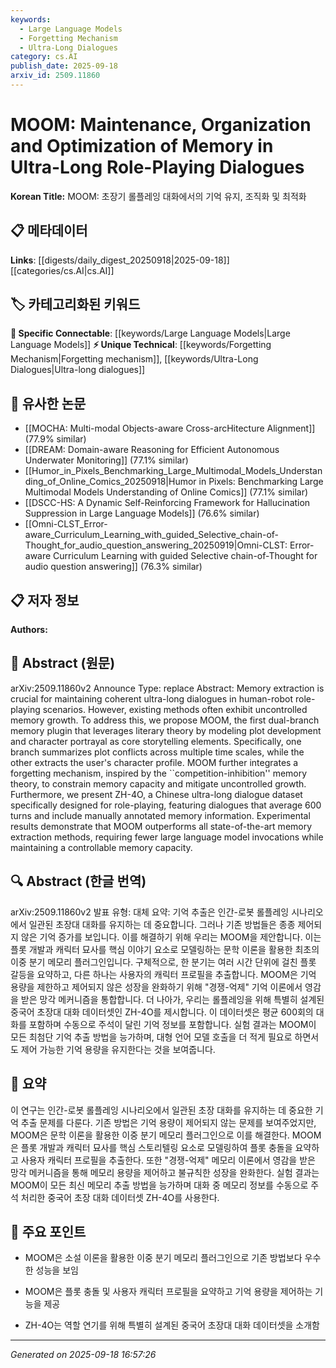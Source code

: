 ```yaml
---
keywords:
  - Large Language Models
  - Forgetting Mechanism
  - Ultra-Long Dialogues
category: cs.AI
publish_date: 2025-09-18
arxiv_id: 2509.11860
---
```


<!-- KEYWORD_LINKING_METADATA:
{
  "processed_timestamp": "2025-09-22 22:20:17.587236",
  "vocabulary_version": "1.0",
  "selected_keywords": [
    "Large Language Models",
    "Forgetting Mechanism",
    "Ultra-Long Dialogues"
  ],
  "rejected_keywords": [
    "Memory Extraction",
    "Role-Playing Scenarios"
  ],
  "similarity_scores": {
    "Large Language Models": 0.78,
    "Forgetting Mechanism": 0.75,
    "Ultra-Long Dialogues": 0.72
  },
  "extraction_method": "AI_prompt_based",
  "budget_applied": true
}
-->


# MOOM: Maintenance, Organization and Optimization of Memory in Ultra-Long Role-Playing Dialogues

**Korean Title:** MOOM: 초장기 롤플레잉 대화에서의 기억 유지, 조직화 및 최적화

## 📋 메타데이터

**Links**: [[digests/daily_digest_20250918|2025-09-18]]   [[categories/cs.AI|cs.AI]]

## 🏷️ 카테고리화된 키워드
**🔗 Specific Connectable**: [[keywords/Large Language Models|Large Language Models]]
**⚡ Unique Technical**: [[keywords/Forgetting Mechanism|Forgetting mechanism]], [[keywords/Ultra-Long Dialogues|Ultra-long dialogues]]

## 🔗 유사한 논문
- [[MOCHA: Multi-modal Objects-aware Cross-arcHitecture Alignment]] (77.9% similar)
- [[DREAM: Domain-aware Reasoning for Efficient Autonomous Underwater Monitoring]] (77.1% similar)
- [[Humor_in_Pixels_Benchmarking_Large_Multimodal_Models_Understanding_of_Online_Comics_20250918|Humor in Pixels: Benchmarking Large Multimodal Models Understanding of Online Comics]] (77.1% similar)
- [[DSCC-HS: A Dynamic Self-Reinforcing Framework for Hallucination Suppression in Large Language Models]] (76.6% similar)
- [[Omni-CLST_Error-aware_Curriculum_Learning_with_guided_Selective_chain-of-Thought_for_audio_question_answering_20250919|Omni-CLST: Error-aware Curriculum Learning with guided Selective chain-of-Thought for audio question answering]] (76.3% similar)

## 📋 저자 정보

**Authors:** 

## 📄 Abstract (원문)

arXiv:2509.11860v2 Announce Type: replace 
Abstract: Memory extraction is crucial for maintaining coherent ultra-long dialogues in human-robot role-playing scenarios. However, existing methods often exhibit uncontrolled memory growth. To address this, we propose MOOM, the first dual-branch memory plugin that leverages literary theory by modeling plot development and character portrayal as core storytelling elements. Specifically, one branch summarizes plot conflicts across multiple time scales, while the other extracts the user's character profile. MOOM further integrates a forgetting mechanism, inspired by the ``competition-inhibition'' memory theory, to constrain memory capacity and mitigate uncontrolled growth. Furthermore, we present ZH-4O, a Chinese ultra-long dialogue dataset specifically designed for role-playing, featuring dialogues that average 600 turns and include manually annotated memory information. Experimental results demonstrate that MOOM outperforms all state-of-the-art memory extraction methods, requiring fewer large language model invocations while maintaining a controllable memory capacity.

## 🔍 Abstract (한글 번역)

arXiv:2509.11860v2 발표 유형: 대체
요약: 기억 추출은 인간-로봇 롤플레잉 시나리오에서 일관된 초장대 대화를 유지하는 데 중요합니다. 그러나 기존 방법들은 종종 제어되지 않은 기억 증가를 보입니다. 이를 해결하기 위해 우리는 MOOM을 제안합니다. 이는 플롯 개발과 캐릭터 묘사를 핵심 이야기 요소로 모델링하는 문학 이론을 활용한 최초의 이중 분기 메모리 플러그인입니다. 구체적으로, 한 분기는 여러 시간 단위에 걸친 플롯 갈등을 요약하고, 다른 하나는 사용자의 캐릭터 프로필을 추출합니다. MOOM은 기억 용량을 제한하고 제어되지 않은 성장을 완화하기 위해 "경쟁-억제" 기억 이론에서 영감을 받은 망각 메커니즘을 통합합니다. 더 나아가, 우리는 롤플레잉을 위해 특별히 설계된 중국어 초장대 대화 데이터셋인 ZH-4O를 제시합니다. 이 데이터셋은 평균 600회의 대화를 포함하며 수동으로 주석이 달린 기억 정보를 포함합니다. 실험 결과는 MOOM이 모든 최첨단 기억 추출 방법을 능가하며, 대형 언어 모델 호출을 더 적게 필요로 하면서도 제어 가능한 기억 용량을 유지한다는 것을 보여줍니다.

## 📝 요약

이 연구는 인간-로봇 롤플레잉 시나리오에서 일관된 초장 대화를 유지하는 데 중요한 기억 추출 문제를 다룬다. 기존 방법은 기억 용량이 제어되지 않는 문제를 보여주었지만, MOOM은 문학 이론을 활용한 이중 분기 메모리 플러그인으로 이를 해결한다. MOOM은 플롯 개발과 캐릭터 묘사를 핵심 스토리텔링 요소로 모델링하여 플롯 충돌을 요약하고 사용자 캐릭터 프로필을 추출한다. 또한 "경쟁-억제" 메모리 이론에서 영감을 받은 망각 메커니즘을 통해 메모리 용량을 제어하고 불규칙한 성장을 완화한다. 실험 결과는 MOOM이 모든 최신 메모리 추출 방법을 능가하며 대화 중 메모리 정보를 수동으로 주석 처리한 중국어 초장 대화 데이터셋 ZH-4O를 사용한다.

## 🎯 주요 포인트

- MOOM은 소설 이론을 활용한 이중 분기 메모리 플러그인으로 기존 방법보다 우수한 성능을 보임

- MOOM은 플롯 충돌 및 사용자 캐릭터 프로필을 요약하고 기억 용량을 제어하는 기능을 제공

- ZH-4O는 역할 연기를 위해 특별히 설계된 중국어 초장대 대화 데이터셋을 소개함

---

*Generated on 2025-09-18 16:57:26*